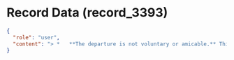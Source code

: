 # Record Data (record_3393)

```json
{
  "role": "user",
  "content": "> *   **The departure is not voluntary or amicable.** This is not a \"success story\" that they want to advertise.\n\nWhat can not amicable look like? \n"
}
```
